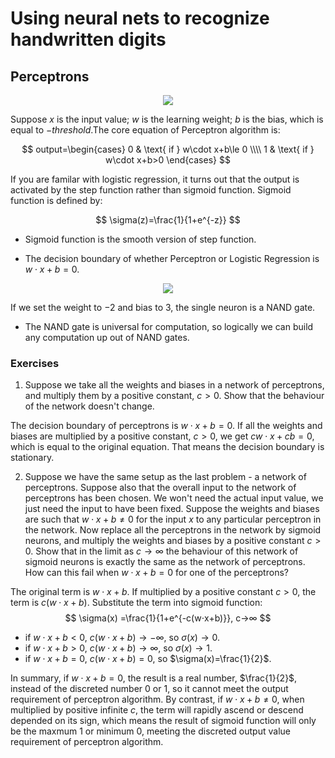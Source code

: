 # Using neural nets to recognize handwritten digits

## Perceptrons
<div align=center>
<img src=http://neuralnetworksanddeeplearning.com/images/tikz0.png#pic_center/>
</div>


Suppose $x$ is the input value; $w$ is the learning weight; $b$ is the bias, which is equal to $-threshold$.The core equation of Perceptron algorithm is:

$$
output=\begin{cases}
 0 & \text{ if } w\cdot x+b\le 0 \\\\
 1 & \text{ if } w\cdot x+b>0
\end{cases}
$$

If you are familar with logistic regression, it turns out that the output is activated by the step function rather than sigmoid function. Sigmoid function is defined by:

$$
\sigma(z)=\frac{1}{1+e^{-z}}
$$

* Sigmoid function is  the smooth version of step function.

* The decision boundary of whether Perceptron or Logistic Regression is $w\cdot x+b=0$.

<div align=center>
<img src=http://neuralnetworksanddeeplearning.com/images/tikz2.png/>
</div>


If we set the weight to $-2$ and bias to $3$, the single neuron is a NAND gate.

* The NAND gate is universal for computation, so logically we can build any computation up out of NAND gates.

### Exercises
1. Suppose we take all the weights and biases in a network of perceptrons, and multiply them by a positive constant, $c>0$. Show that the behaviour of the network doesn't change.
   
The decision boundary of perceptrons is $w\cdot x+b=0$. If all the weights and biases are multiplied by a positive constant, $c>0$, we get $cw\cdot x+cb=0$, which is equal to the original equation. That means the decision boundary is stationary.

2. Suppose we have the same setup as the last problem - a network of perceptrons. Suppose also that the overall input to the network of perceptrons has been chosen. We won't need the actual input value, we just need the input to have been fixed. Suppose the weights and biases are such that $w⋅x+b≠0$ for the input $x$ to any particular perceptron in the network. Now replace all the perceptrons in the network by sigmoid neurons, and multiply the weights and biases by a positive constant $c>0$. Show that in the limit as $c→∞$ the behaviour of this network of sigmoid neurons is exactly the same as the network of perceptrons. How can this fail when $w⋅x+b=0$ for one of the perceptrons?

The original term is $w⋅x+b$. If multiplied by a positive constant $c>0$, the term is $c(w⋅x+b)$. Substitute the term into sigmoid function:
$$
\sigma(x) =\frac{1}{1+e^{-c(w⋅x+b)}}, c→∞
$$
* if $w⋅x+b<0$, $c(w⋅x+b)→-∞$, so $\sigma(x)→0$.
* if $w⋅x+b>0$, $c(w⋅x+b)→∞$, so $\sigma(x)→1$.
* if $w⋅x+b=0$, $c(w⋅x+b)=0$, so $\sigma(x)=\frac{1}{2}$.
  
In summary, if $w⋅x+b=0$, the result is a real number, $\frac{1}{2}$, instead of the discreted number 0 or 1, so it cannot meet the output requirement of perceptron algorithm. By contrast, if $w⋅x+b≠0$, when multiplied by positive infinite $c$, the term will rapidly ascend or descend depended on its sign, which means the result of sigmoid function will only be the maxmum 1 or minimum 0, meeting the discreted output value requirement of perceptron algorithm.
